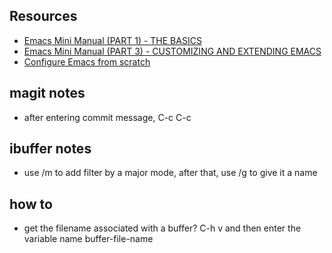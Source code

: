 ## Resources
- [Emacs Mini Manual (PART 1) - THE BASICS](https://tuhdo.github.io/emacs-tutor.html)
- [Emacs Mini Manual (PART 3) - CUSTOMIZING AND EXTENDING EMACS](https://tuhdo.github.io/emacs-tutor3.html)
- [Configure Emacs from scratch](https://medium.com/@suvratapte/configuring-emacs-from-scratch-packages-220bbc5e55b7)

## magit notes
- after entering commit message, C-c C-c

## ibuffer notes
- use /m to add filter by a major mode, after that, use /g to give it a name

## how to
- get the filename associated with a buffer? C-h v and then enter the variable name buffer-file-name